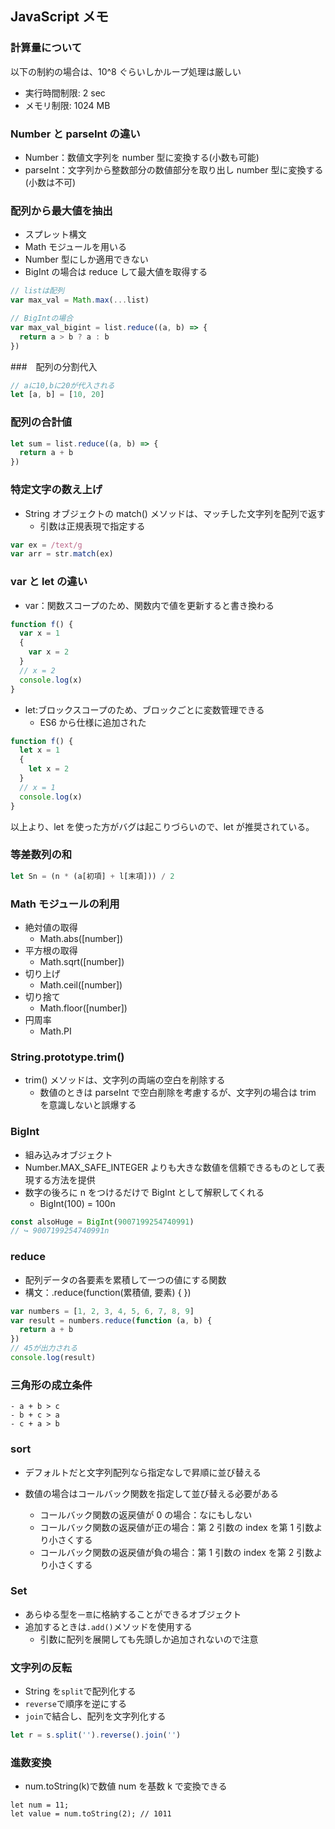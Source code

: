 ## JavaScript メモ

### 計算量について

以下の制約の場合は、10^8 ぐらいしかループ処理は厳しい

- 実行時間制限: 2 sec
- メモリ制限: 1024 MB

### Number と parseInt の違い

- Number：数値文字列を number 型に変換する(小数も可能)
- parseInt：文字列から整数部分の数値部分を取り出し number 型に変換する(小数は不可)

### 配列から最大値を抽出

- スプレット構文
- Math モジュールを用いる
- Number 型にしか適用できない
- BigInt の場合は reduce して最大値を取得する

```js
// listは配列
var max_val = Math.max(...list)

// BigIntの場合
var max_val_bigint = list.reduce((a, b) => {
  return a > b ? a : b
})
```

###　配列の分割代入

```js
// aに10,bに20が代入される
let [a, b] = [10, 20]
```

### 配列の合計値

```js
let sum = list.reduce((a, b) => {
  return a + b
})
```

### 特定文字の数え上げ

- String オブジェクトの match() メソッドは、マッチした文字列を配列で返す
  - 引数は正規表現で指定する

```js
var ex = /text/g
var arr = str.match(ex)
```

### var と let の違い

- var：関数スコープのため、関数内で値を更新すると書き換わる

```js
function f() {
  var x = 1
  {
    var x = 2
  }
  // x = 2
  console.log(x)
}
```

- let:ブロックスコープのため、ブロックごとに変数管理できる
  - ES6 から仕様に追加された

```js
function f() {
  let x = 1
  {
    let x = 2
  }
  // x = 1
  console.log(x)
}
```

以上より、let を使った方がバグは起こりづらいので、let が推奨されている。

### 等差数列の和

```js
let Sn = (n * (a[初項] + l[末項])) / 2
```

### Math モジュールの利用

- 絶対値の取得
  - Math.abs([number])
- 平方根の取得
  - Math.sqrt([number])
- 切り上げ
  - Math.ceil([number])
- 切り捨て
  - Math.floor([number])
- 円周率
  - Math.PI

### String.prototype.trim()

- trim() メソッドは、文字列の両端の空白を削除する
  - 数値のときは parseInt で空白削除を考慮するが、文字列の場合は trim を意識しないと誤爆する

### BigInt

- 組み込みオブジェクト
- Number.MAX_SAFE_INTEGER よりも大きな数値を信頼できるものとして表現する方法を提供
- 数字の後ろに n をつけるだけで BigInt として解釈してくれる
  - BigInt(100) = 100n

```js
const alsoHuge = BigInt(9007199254740991)
// ↪ 9007199254740991n
```

### reduce

- 配列データの各要素を累積して一つの値にする関数
- 構文：.reduce(function(累積値, 要素) { })

```js
var numbers = [1, 2, 3, 4, 5, 6, 7, 8, 9]
var result = numbers.reduce(function (a, b) {
  return a + b
})
// 45が出力される
console.log(result)
```

### 三角形の成立条件

```
- a + b > c
- b + c > a
- c + a > b
```

### sort

- デフォルトだと文字列配列なら指定なしで昇順に並び替える
- 数値の場合はコールバック関数を指定して並び替える必要がある

  - コールバック関数の返戻値が 0 の場合：なにもしない
  - コールバック関数の返戻値が正の場合：第 2 引数の index を第 1 引数より小さくする
  - コールバック関数の返戻値が負の場合：第 1 引数の index を第 2 引数より小さくする

### Set

- あらゆる型を`一意`に格納することができるオブジェクト
- 追加するときは`.add()`メソッドを使用する
  - 引数に配列を展開しても先頭しか追加されないので注意

### 文字列の反転

- String を`split`で配列化する
- `reverse`で順序を逆にする
- `join`で結合し、配列を文字列化する

```js
let r = s.split('').reverse().join('')
```

### 進数変換

- num.toString(k)で数値 num を基数 k で変換できる

```
let num = 11;
let value = num.toString(2); // 1011
```
